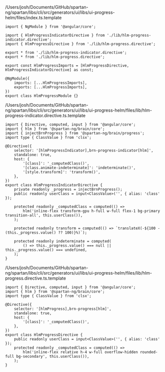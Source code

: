 /Users/josh/Documents/GitHub/spartan-ng/spartan/libs/cli/src/generators/ui/libs/ui-progress-helm/files/index.ts.template
```
import { NgModule } from '@angular/core';

import { HlmProgressIndicatorDirective } from './lib/hlm-progress-indicator.directive';
import { HlmProgressDirective } from './lib/hlm-progress.directive';

export * from './lib/hlm-progress-indicator.directive';
export * from './lib/hlm-progress.directive';

export const HlmProgressImports = [HlmProgressDirective, HlmProgressIndicatorDirective] as const;

@NgModule({
	imports: [...HlmProgressImports],
	exports: [...HlmProgressImports],
})
export class HlmProgressModule {}

```
/Users/josh/Documents/GitHub/spartan-ng/spartan/libs/cli/src/generators/ui/libs/ui-progress-helm/files/lib/hlm-progress-indicator.directive.ts.template
```
import { Directive, computed, input } from '@angular/core';
import { hlm } from '@spartan-ng/brain/core';
import { injectBrnProgress } from '@spartan-ng/brain/progress';
import type { ClassValue } from 'clsx';

@Directive({
	selector: '[hlmProgressIndicator],brn-progress-indicator[hlm]',
	standalone: true,
	host: {
		'[class]': '_computedClass()',
		'[class.animate-indeterminate]': 'indeterminate()',
		'[style.transform]': 'transform()',
	},
})
export class HlmProgressIndicatorDirective {
	private readonly _progress = injectBrnProgress();
	public readonly userClass = input<ClassValue>('', { alias: 'class' });

	protected readonly _computedClass = computed(() =>
		hlm('inline-flex transform-gpu h-full w-full flex-1 bg-primary transition-all', this.userClass()),
	);

	protected readonly transform = computed(() => `translateX(-${100 - (this._progress.value() ?? 100)}%)`);

	protected readonly indeterminate = computed(
		() => this._progress.value() === null || this._progress.value() === undefined,
	);
}

```
/Users/josh/Documents/GitHub/spartan-ng/spartan/libs/cli/src/generators/ui/libs/ui-progress-helm/files/lib/hlm-progress.directive.ts.template
```
import { Directive, computed, input } from '@angular/core';
import { hlm } from '@spartan-ng/brain/core';
import type { ClassValue } from 'clsx';

@Directive({
	selector: '[hlmProgress],brn-progress[hlm]',
	standalone: true,
	host: {
		'[class]': '_computedClass()',
	},
})
export class HlmProgressDirective {
	public readonly userClass = input<ClassValue>('', { alias: 'class' });
	protected readonly _computedClass = computed(() =>
		hlm('inline-flex relative h-4 w-full overflow-hidden rounded-full bg-secondary', this.userClass()),
	);
}

```
